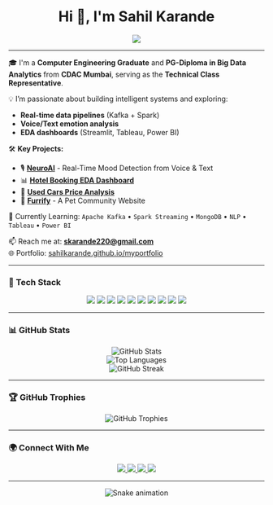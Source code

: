 <h1 align="center">Hi 👋, I'm Sahil Karande</h1>
<p align="center">
<img src="https://readme-typing-svg.herokuapp.com?font=Fira+Code&size=24&duration=3000&pause=800&color=00D9A6&center=true&vCenter=true&width=750&lines=AI+%26+Data+Science+Enthusiast;Web+Dev+%7C+Real-Time+Analytics+%7C+ML;PG-DBDA+%7C+CDAC+Mumbai;Let's+build+impactful+solutions.">


---

🎓 I'm a **Computer Engineering Graduate** and  **PG-Diploma in Big Data Analytics** from **CDAC Mumbai**, serving as the **Technical Class Representative**.

💡 I’m passionate about building intelligent systems and exploring:
- **Real-time data pipelines** (Kafka + Spark)
- **Voice/Text emotion analysis**
- **EDA dashboards** (Streamlit, Tableau, Power BI)

🛠️ **Key Projects:**
- 🎙️ [**NeuroAI**](https://github.com/sahilkarande/neuroai) - Real-Time Mood Detection from Voice & Text  
- 📊 [**Hotel Booking EDA Dashboard**](https://github.com/sahilkarande/hotel-booking-eda)  
- 🚗 [**Used Cars Price Analysis**](https://github.com/sahilkarande/used-cars-analysis)  
- 🐾 [**Furrify**](https://furrify.netlify.app) - A Pet Community Website

🌱 Currently Learning:
`Apache Kafka` • `Spark Streaming` • `MongoDB` • `NLP` • `Tableau` • `Power BI`

📫 Reach me at: **skarande220@gmail.com**  
🌐 Portfolio: [sahilkarande.github.io/myportfolio](https://sahilkarande.github.io/myportfolio)

---

### 🚀 Tech Stack

<p align="center">
  <img src="https://img.shields.io/badge/Python-3670A0?style=for-the-badge&logo=python&logoColor=white"/>
  <img src="https://img.shields.io/badge/JavaScript-F0DB4F?style=for-the-badge&logo=javascript&logoColor=black"/>
  <img src="https://img.shields.io/badge/Node.js-339933?style=for-the-badge&logo=node.js&logoColor=white"/>
  <img src="https://img.shields.io/badge/Express.js-000000?style=for-the-badge&logo=express&logoColor=white"/>
  <img src="https://img.shields.io/badge/MongoDB-4EA94B?style=for-the-badge&logo=mongodb&logoColor=white"/>
  <img src="https://img.shields.io/badge/MySQL-005C84?style=for-the-badge&logo=mysql&logoColor=white"/>
  <img src="https://img.shields.io/badge/Streamlit-FF4B4B?style=for-the-badge&logo=streamlit&logoColor=white"/>
  <img src="https://img.shields.io/badge/Tableau-E97627?style=for-the-badge&logo=tableau&logoColor=white"/>
  <img src="https://img.shields.io/badge/Kafka-231F20?style=for-the-badge&logo=apachekafka&logoColor=white"/>
  <img src="https://img.shields.io/badge/Power%20BI-F2C811?style=for-the-badge&logo=powerbi&logoColor=black"/>
</p>

---
### 📊 GitHub Stats

<p align="center">
  <img src="https://github-readme-stats.vercel.app/api?username=sahilkarande&show_icons=true&theme=dark&hide_border=true" alt="GitHub Stats" />
  <br>
  <img src="https://github-readme-stats.vercel.app/api/top-langs/?username=sahilkarande&layout=compact&theme=dark&hide_border=true" alt="Top Languages" />
  <br>
  <img src="https://github-readme-streak-stats.herokuapp.com/?user=sahilkarande&theme=dark&hide_border=true" alt="GitHub Streak" />
</p>

---

### 🏆 GitHub Trophies

<p align="center">
  <img src="https://github-profile-trophy.vercel.app/?username=sahilkarande&theme=darkhub&no-frame=true&margin-w=10&row=2&column=4" alt="GitHub Trophies" />
</p>

---

### 🌍 Connect With Me

<p align="center">
  <a href="https://www.linkedin.com/in/sahil-karande-a77aa7207/" target="_blank">
    <img src="https://img.shields.io/badge/LinkedIn-blue?style=for-the-badge&logo=linkedin&logoColor=white"/>
  </a>
  <a href="https://twitter.com/sahilkarande9" target="_blank">
    <img src="https://img.shields.io/badge/Twitter-1DA1F2?style=for-the-badge&logo=twitter&logoColor=white"/>
  </a>
  <a href="https://instagram.com/escaee" target="_blank">
    <img src="https://img.shields.io/badge/Instagram-E4405F?style=for-the-badge&logo=instagram&logoColor=white"/>
  </a>
  <a href="https://sahilkarande.github.io/myportfolio/" target="_blank">
    <img src="https://img.shields.io/badge/Portfolio-000000?style=for-the-badge&logo=github&logoColor=white"/>
  </a>
</p>

---


<p align="center">
  <img src="https://github.com/sahilkarande/sahilkarande/raw/output/github-contribution-grid-snake.svg" alt="Snake animation">
</p>
